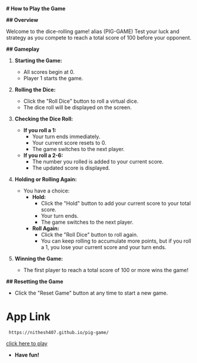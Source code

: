 **# How to Play the Game**

**## Overview**

Welcome to the dice-rolling game! alias (PIG-GAME) Test your luck and strategy as you compete to reach a total score of 100 before your opponent.

**## Gameplay**

1. **Starting the Game:**
    - All scores begin at 0.
    - Player 1 starts the game.

2. **Rolling the Dice:**
    - Click the "Roll Dice" button to roll a virtual dice.
    - The dice roll will be displayed on the screen.

3. **Checking the Dice Roll:**
    - **If you roll a 1:**
        - Your turn ends immediately.
        - Your current score resets to 0.
        - The game switches to the next player.
    - **If you roll a 2-6:**
        - The number you rolled is added to your current score.
        - The updated score is displayed.

4. **Holding or Rolling Again:**
    - You have a choice:
        - **Hold:** 
            - Click the "Hold" button to add your current score to your total score.
            - Your turn ends.
            - The game switches to the next player.
        - **Roll Again:**
            - Click the "Roll Dice" button to roll again.
            - You can keep rolling to accumulate more points, but if you roll a 1, you lose your current score and your turn ends.

5. **Winning the Game:**
    - The first player to reach a total score of 100 or more wins the game!

**## Resetting the Game**

- Click the "Reset Game" button at any time to start a new game.

# App Link
   
     https://nithesh407.github.io/pig-game/
     
<a href="https://nithesh407.github.io/pig-game/">click here to play</a>

- **Have fun!**

